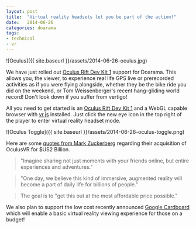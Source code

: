 ```yaml
---
layout: post
title:  "Virtual reality headsets let you be part of the action!"
date:   2014-06-26
categories: doarama
tags:
- technical
- vr
---
```


![Oculus]({{ site.baseurl }}/assets/2014-06-26-oculus.jpg)

[]()We have just rolled out [Oculus Rift Dev Kit 1](http://www.oculusvr.com) support for Doarama.
This allows you, the viewer, to experience real life GPS live or prerecorded activities as if you were flying alongside,
whether they be the bike ride you did on the weekend, or Tom Weissenberger's recent hang-gliding world record!  Don't look down if you suffer from vertigo!

All you need to get started is an [Oculus Rift Dev Kit 1](http://www.oculusvr.com) and a WebGL capable browser with [vr.js](https://github.com/benvanik/vr.js/tree/master) installed.
Just click the new eye icon in the top right of the player to enter virtual reality headset mode.

![Oculus Toggle]({{ site.baseurl }}/assets/2014-06-26-oculus-toggle.png)

Here are some [quotes from Mark Zuckerberg](https://www.facebook.com/zuck/posts/10101319050523971) regarding their acquisition of OculusVR for $US2 Billion.

> "Imagine sharing not just moments with your friends online, but entire experiences and adventures."

> "One day, we believe this kind of immersive, augmented reality will become a part of daily life for billions of people."

> The goal is to "get this out at the most affordable price possible."

We also plan to support the low cost recently announced [Google Cardboard](https://developers.google.com/cardboard/)
which will enable a basic virtual reality viewing experience for those on a budget!
